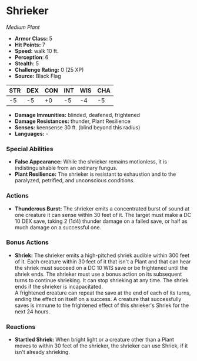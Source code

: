# Shrieker

*Medium* *Plant*

- **Armor Class:** 5
- **Hit Points:** 7 
- **Speed:** walk 10 ft.
- **Perception**: 6
- **Stealth**: 5
- **Challenge Rating:** 0 (25 XP)
- **Source:** Black Flag

| STR | DEX | CON | INT | WIS | CHA |
| --- | --- | --- | --- | --- | --- |
| -5 | -5 | +0 | -5 | -4 | -5 |

- **Damage Immunities:** blinded, deafened, frightened
- **Damage Resistances:** thunder, Plant Resilience
- **Senses:** keensense 30 ft. (blind beyond this radius)
- **Languages:** -

### Special Abilities

- **False Appearance:** While the shrieker remains motionless, it is indistinguishable from an ordinary fungus.
- **Plant Resilience:** The shrieker is resistant to exhaustion and to the paralyzed, petrified, and unconscious conditions.

### Actions

- **Thunderous Burst:** The shrieker emits a concentrated burst of sound at one creature it can sense within 30 feet of it. The target must make a DC 10 DEX save, taking 2 (1d4) thunder damage on a failed save, or half as much damage on a successful one.

### Bonus Actions

- **Shriek:** The shrieker emits a high-pitched shriek audible within 300 feet of it. Each creature within 30 feet of it that isn't a Plant and that can hear the shriek must succeed on a DC 10 WIS save or be frightened until the shriek ends. The shrieker must use a bonus action on its subsequent turns to continue shrieking. It can stop shrieking at any time. The shriek ends if the shrieker is incapacitated.<br>A frightened creature can repeat the save at the end of each of its turns, ending the effect on itself on a success. A creature that successfully saves is immune to the frightened effect of this shrieker's Shriek for the next 24 hours.

### Reactions

- **Startled Shriek:** When bright light or a creature other than a Plant moves to within 30 feet of the shrieker, the shrieker can use Shriek, if it isn't already shrieking.
